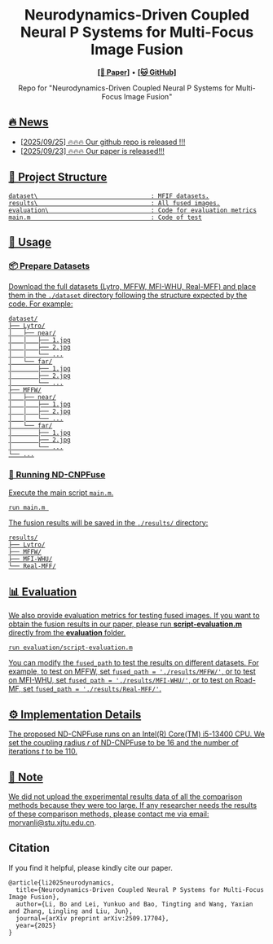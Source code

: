 <h1 align="center">
Neurodynamics-Driven Coupled Neural P Systems for Multi-Focus Image Fusion
</h1>
<p align="center">
  <!-- <a href="https://github.com/yayayacc/MUR/"><b>[🌐 PyPi Package]</b></a> • -->
  <a href="https://arxiv.org/abs/2509.17704"><b>[📜 Paper]</b></a> •
  <a href="https://github.com/MorvanLi/ND-CNPFuse/"><b>[🐱 GitHub]</b></a>
</p>

<p align="center"> Repo for "Neurodynamics-Driven Coupled Neural P Systems for Multi-Focus Image Fusion</a>"</p>
<a href="https://arxiv.org/abs/2509.17704" target="_blank">

## 🔥 News

- [2025/09/25] 🔥🔥🔥 Our github repo is released !!!
- [2025/09/23] 🔥🔥🔥 Our paper is released!!!

## 📁 Project Structure

    dataset\                               : MFIF datasets.
    results\                               : All fused images.
    evaluation\                            : Code for evaluation metrics
    main.m                                 : Code of test

## 🚀 Usage
### 📦 Prepare Datasets 
Download the full datasets (Lytro, MFFW, MFI-WHU, Real-MFF) and place them in the `./dataset` directory following the structure expected by the code. For example:
```
dataset/
├── Lytro/
│   ├── near/
│   │   ├── 1.jpg
│   │   ├── 2.jpg
│   │   └── ...
│   └── far/
│       ├── 1.jpg
│       ├── 2.jpg
│       └── ...
├── MFFW/
│   ├── near/
│   │   ├── 1.jpg
│   │   ├── 2.jpg
│   │   └── ...
│   └── far/
│       ├── 1.jpg
│       ├── 2.jpg
│       └── ...
└── ...
```

### 🧪 Running  ND-CNPFuse

Execute the main script `main.m`. 
```
run main.m 
```

The fusion results will be saved in the `./results/` directory:

```
results/
├── Lytro/
├── MFFW/
├── MFI-WHU/
└── Real-MFF/
```

## 📊 Evaluation
We also provide evaluation metrics for testing fused images. If you want to obtain the fusion results in our paper, please run **script-evaluation.m** directly from the **evaluation** folder.

```
run evaluation/script-evaluation.m
```



You can modify the `fused_path` to test the results on different datasets. For example, to test on MFFW, set `fused_path = './results/MFFW/'`, or to test on MFI-WHU, set `fused_path = './results/MFI-WHU/'`, or to test on Road-MF, set `fused_path = './results/Real-MFF/'`.

## ⚙ Implementation Details
The proposed ND-CNPFuse runs on an Intel(R) Core(TM) i5-13400 CPU. We set the coupling radius $r$ of ND-CNPFuse to be 16 and the number of iterations $t$ to be 110.

## 📢 Note
We did not upload the experimental results data of all the comparison methods because they were too large. If any researcher needs the results of these comparison methods, please contact me via email: morvanli@stu.xjtu.edu.cn.

## Citation
If you find it helpful, please kindly cite our paper.
```
@article{li2025neurodynamics,
  title={Neurodynamics-Driven Coupled Neural P Systems for Multi-Focus Image Fusion},
  author={Li, Bo and Lei, Yunkuo and Bao, Tingting and Wang, Yaxian and Zhang, Lingling and Liu, Jun},
  journal={arXiv preprint arXiv:2509.17704},
  year={2025}
}
```